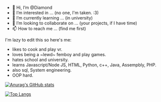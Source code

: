 - 👋 Hi, I’m @Diamond
- 👀 I’m interested in ... (no one, I'm taken. :3) 
- 🌱 I’m currently learning ... (in university) 
- 💞️ I’m looking to collaborate on ...  (your projects, if I have time) 
- 📫 How to reach me ... (find me first) 

<!---
DiamondPRO02/DiamondPRO02 is a ✨ special ✨ repository because its `README.md` (this file) appears on your GitHub profile.
You can click the Preview link to take a look at your changes.
--->

I'm lazy to edit this so here's me:
- likes to cook and play vr.
- loves being a ~lewd~ femboy and play games.
- hates school and university.
- learns Javascript/Node JS, HTML, Python, c++, Java, Assempbly, PHP.
- also sql, System engineering.
- OOP hard.

[![Anurag's GitHub stats](https://github-readme-stats.vercel.app/api?username=DiamondPRO02&show_icons=true&theme=aura)](https://github.com/anuraghazra/github-readme-stats)

[![Top Langs](https://github-readme-stats.vercel.app/api/top-langs/?username=DiamondPRO02&layout=compact&hide=assembly&theme=aura&langs_count=6)](https://github.com/anuraghazra/github-readme-stats)

